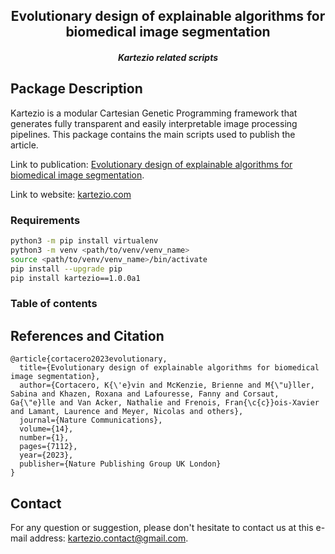 <h2 align="center"> Evolutionary design of explainable algorithms for biomedical image segmentation </h5>
<h5 align="center"> Kartezio related scripts </h2>

## Package Description
Kartezio is a modular Cartesian Genetic Programming framework that generates fully transparent and easily interpretable image processing pipelines. This package contains the main scripts used to publish the article.

Link to publication: [Evolutionary design of explainable algorithms for biomedical image segmentation](https://www.nature.com/articles/s41467-023-42664-x).

Link to website: [kartezio.com](https://www.kartezio.com)

### Requirements

```bash
python3 -m pip install virtualenv
python3 -m venv <path/to/venv/venv_name>
source <path/to/venv/venv_name>/bin/activate
pip install --upgrade pip
pip install kartezio==1.0.0a1
```


### Table of contents


## References and Citation
```
@article{cortacero2023evolutionary,
  title={Evolutionary design of explainable algorithms for biomedical image segmentation},
  author={Cortacero, K{\'e}vin and McKenzie, Brienne and M{\"u}ller, Sabina and Khazen, Roxana and Lafouresse, Fanny and Corsaut, Ga{\"e}lle and Van Acker, Nathalie and Frenois, Fran{\c{c}}ois-Xavier and Lamant, Laurence and Meyer, Nicolas and others},
  journal={Nature Communications},
  volume={14},
  number={1},
  pages={7112},
  year={2023},
  publisher={Nature Publishing Group UK London}
}
```

## Contact
For any question or suggestion, please don't hesitate to contact us at this e-mail address: kartezio.contact@gmail.com.
